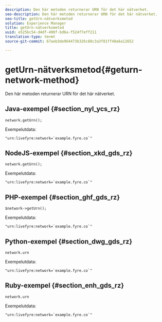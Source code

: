 ```yaml
---
description: Den här metoden returnerar URN för det här nätverket.
seo-description: Den här metoden returnerar URN för det här nätverket.
seo-title: getUrn-nätverksmetod
solution: Experience Manager
title: getUrn-nätverksmetod
uuid: e525bc54-d4df-490f-bd6a-f524f7eff211
translation-type: tm+mt
source-git-commit: 67aeb3de964473b326c88c3a3f81ff48a6a12652

---
```



# getUrn-nätverksmetod{#geturn-network-method}

Den här metoden returnerar URN för det här nätverket.

## Java-exempel {#section_nyl_ycs_rz}

```
network.getUrn(); 
```

Exempelutdata:

```
"urn:livefyre:network=`example.fyre.co`" 
```

## NodeJS-exempel {#section_xkd_gds_rz}

```
network.getUrn(); 
```

Exempelutdata:

```
"urn:livefyre:network=`example.fyre.co`" 
```

## PHP-exempel {#section_ghf_gds_rz}

```
$network->getUrn(); 
```

Exempelutdata:

```
"urn:livefyre:network=`example.fyre.co`" 
```

## Python-exempel {#section_dwg_gds_rz}

```
network.urn 
```

Exempelutdata:

```
"urn:livefyre:network=`example.fyre.co`" 
```

## Ruby-exempel {#section_enh_gds_rz}

```
network.urn 
```

Exempelutdata:

```
"urn:livefyre:network=`example.fyre.co`" 
```

